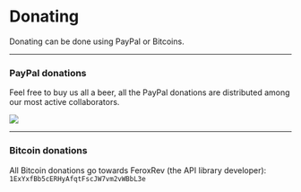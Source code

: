# Donating
Donating can be done using PayPal or Bitcoins.

***
### PayPal donations
Feel free to buy us all a beer, all the PayPal donations are distributed among our most active collaborators.

[![](https://camo.githubusercontent.com/bce14c8e2e39ba0464551b34602b4c60c182526b/68747470733a2f2f7777772e70617970616c6f626a656374732e636f6d2f656e5f55532f692f62746e2f62746e5f646f6e6174655f4c472e676966)](https://www.paypal.com/cgi-bin/webscr?cmd=_donations&business=farhaninoor1%40gmail%2ecom&lc=GB&item_name=POGO%20Bot%20Donations&item_number=POGO&no_note=0&currency_code=USD&bn=PP%2dDonationsBF%3abtn_donateCC_LG_global%2egif%3aNonHostedGuest)

***
### Bitcoin donations
All Bitcoin donations go towards FeroxRev (the API library developer): `1ExYxfBb5cERHyAfqtFscJW7vm2vWBbL3e`